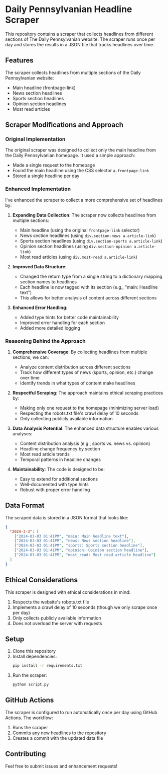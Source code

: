# Daily Pennsylvanian Headline Scraper

This repository contains a scraper that collects headlines from different sections of The Daily Pennsylvanian website. The scraper runs once per day and stores the results in a JSON file that tracks headlines over time.

## Features

The scraper collects headlines from multiple sections of the Daily Pennsylvanian website:
- Main headline (frontpage-link)
- News section headlines
- Sports section headlines
- Opinion section headlines
- Most read articles

## Scraper Modifications and Approach

### Original Implementation
The original scraper was designed to collect only the main headline from the Daily Pennsylvanian homepage. It used a simple approach:
- Made a single request to the homepage
- Found the main headline using the CSS selector `a.frontpage-link`
- Stored a single headline per day

### Enhanced Implementation
I've enhanced the scraper to collect a more comprehensive set of headlines by:

1. **Expanding Data Collection**: The scraper now collects headlines from multiple sections:
   - Main headline (using the original `frontpage-link` selector)
   - News section headlines (using `div.section-news a.article-link`)
   - Sports section headlines (using `div.section-sports a.article-link`)
   - Opinion section headlines (using `div.section-opinion a.article-link`)
   - Most read articles (using `div.most-read a.article-link`)

2. **Improved Data Structure**: 
   - Changed the return type from a single string to a dictionary mapping section names to headlines
   - Each headline is now tagged with its section (e.g., "main: Headline text")
   - This allows for better analysis of content across different sections

3. **Enhanced Error Handling**:
   - Added type hints for better code maintainability
   - Improved error handling for each section
   - Added more detailed logging

### Reasoning Behind the Approach

1. **Comprehensive Coverage**: By collecting headlines from multiple sections, we can:
   - Analyze content distribution across different sections
   - Track how different types of news (sports, opinion, etc.) change over time
   - Identify trends in what types of content make headlines

2. **Respectful Scraping**: The approach maintains ethical scraping practices by:
   - Making only one request to the homepage (minimizing server load)
   - Respecting the robots.txt file's crawl delay of 10 seconds
   - Only collecting publicly available information

3. **Data Analysis Potential**: The enhanced data structure enables various analyses:
   - Content distribution analysis (e.g., sports vs. news vs. opinion)
   - Headline change frequency by section
   - Most read article trends
   - Temporal patterns in headline changes

4. **Maintainability**: The code is designed to be:
   - Easy to extend for additional sections
   - Well-documented with type hints
   - Robust with proper error handling

## Data Format

The scraped data is stored in a JSON format that looks like:
```json
{
  "2024-3-3": [
    ["2024-03-03 01:41PM", "main: Main headline text"],
    ["2024-03-03 01:41PM", "news: News section headline"],
    ["2024-03-03 01:41PM", "sports: Sports section headline"],
    ["2024-03-03 01:41PM", "opinion: Opinion section headline"],
    ["2024-03-03 01:41PM", "most_read: Most read article headline"]
  ]
}
```

## Ethical Considerations

This scraper is designed with ethical considerations in mind:
1. Respects the website's robots.txt file
2. Implements a crawl delay of 10 seconds (though we only scrape once per day)
3. Only collects publicly available information
4. Does not overload the server with requests

## Setup

1. Clone this repository
2. Install dependencies:
   ```bash
   pip install -r requirements.txt
   ```
3. Run the scraper:
   ```bash
   python script.py
   ```

## GitHub Actions

The scraper is configured to run automatically once per day using GitHub Actions. The workflow:
1. Runs the scraper
2. Commits any new headlines to the repository
3. Creates a commit with the updated data file

## Contributing

Feel free to submit issues and enhancement requests!
